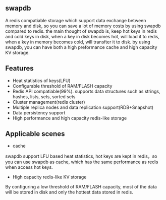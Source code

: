 swapdb
--------------
A redis compatiable storage which support data exchange between memory and disk, so you can save a lot of memory costs by using swapdb compared to redis. the main thought of swapdb is, keep hot keys in redis and cold keys in disk, when a key in disk becomes hot, will load it to redis, when a key in memory becomes cold, will transfter it to disk. by using swapdb, you can have both a high preformance cache and high capacity KV storage.


Features
--------------
* Heat statistics of keys(LFU)
* Configurable threshold of RAM/FLASH capacity
* Redis API compatiable(99%). supports data structures such as strings, hashes, lists, sets, sorted sets
* Cluster management(redis cluster)
* Multiple replica nodes and data replication support(RDB+Snapshot)
* Data persistency support
* High performance and high capacity redis-like storage


Applicable scenes
--------------
* cache

swapdb support LFU based heat statistics, hot keys are kept in redis，so you can use swapdb as cache, which has the same performance as redis when access hot keys.

* High capacity redis-like KV storage

By configuring a low threshold of RAM/FLASH capacity, most of the data will be stored in disk and only the hottest data stored in redis.
